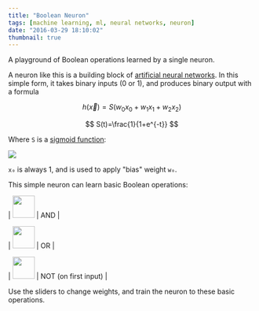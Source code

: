 ```yaml
---
title: "Boolean Neuron"
tags: [machine learning, ml, neural networks, neuron]
date: "2016-03-29 18:10:02"
thumbnail: true
---
```


A playground of Boolean operations learned by a single neuron.

<script src="{% include page_assets %}/svg.js" type="text/javascript"></script>
<script id="neuronwidget" src="{% include page_assets %}/neuron-widget.js" type="text/javascript"></script>
<link rel="stylesheet" href="{% include page_assets %}/neuron-widget.css">


A neuron like this is a building block of [artificial neural networks][ANN]. In this simple form, it takes binary inputs (0 or 1), and produces binary output with a formula

$$ h(\vec{x})=S(w_0x_0+w_1x_1+w_2x_2) $$

$$ S(t)=\frac{1}{1+e^{-t}} $$

Where `S` is a [sigmoid function][SIGMOID]:

[<img src="{% include page_assets %}/sigmoid.png" />][SIGMOID]


`x₀` is always 1, and is used to apply "bias" weight `w₀`.


This simple neuron can learn basic Boolean operations:

| <img src="{% include page_assets %}/tt-and.png" width="45" class="tt" /> | AND |

| <img src="{% include page_assets %}/tt-or.png" width="45" class="tt" /> | OR |

| <img src="{% include page_assets %}/tt-not.png" width="45" class="tt" /> | NOT (on first input) |


Use the sliders to change weights, and train the neuron to these basic operations.


[ANN]: https://en.wikipedia.org/wiki/Artificial_neural_network
[SIGMOID]: https://en.wikipedia.org/wiki/Sigmoid_function

